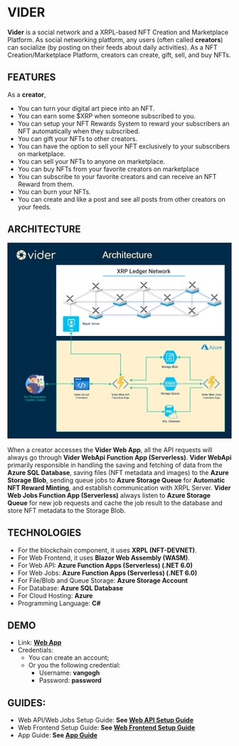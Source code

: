 # VIDER

**Vider** is a social network and a XRPL-based NFT Creation and Marketplace Platform. As social networking platform, any users (often called **creators**) can socialize (by posting on their feeds about daily activities). As a NFT Creation/Marketplace Platform, creators can create, gift, sell, and buy NFTs.

## FEATURES
As a **creator**,   
- You can turn your digital art piece into an NFT. 
- You can earn some $XRP when someone subscribed to you. 
- You can setup your NFT Rewards System to reward your subscribers an NFT automatically when they subscribed.
- You can gift your NFTs to other creators.
- You can have the option to sell your NFT exclusively to your subscribers on marketplace.
- You can sell your NFTs to anyone on marketplace.
- You can buy NFTs from your favorite creators on marketplace
- You can subscribe to your favorite creators and can receive an NFT Reward from them.
- You can burn your NFTs.
- You can create and like a post and see all posts from other creators on your feeds.

## ARCHITECTURE
![](assets/infrastructure.png)

When a creator accesses the **Vider Web App**, all the API requests will always go through **Vider WebApi Function App (Serverless)**. **Vider WebApi** primarily responsible in handling the saving and fetching of data from the **Azure SQL Database**, saving files (NFT metadata and images) to the **Azure Storage Blob**, sending queue jobs to **Azure Storage Queue** for **Automatic NFT Reward Minting**, and establish communication with XRPL Server. **Vider Web Jobs Function App (Serverless)** always listen to **Azure Storage Queue** for new job requests and cache the job result to the database and store NFT metadata to the Storage Blob. 

## TECHNOLOGIES
- For the blockchain component, it uses **XRPL (NFT-DEVNET)**. 
- For Web Frontend, it uses **Blazor Web Assembly (WASM)**. 
- For Web API: **Azure Function Apps (Serverless) (.NET 6.0)**
- For Web Jobs: **Azure Function Apps (Serverless) (.NET 6.0)**
- For File/Blob and Queue Storage: **Azure Storage Account**
- For Database: **Azure SQL Database**
- For Cloud Hosting: **Azure**
- Programming Language: **C#**

## DEMO

- Link: **[Web App](https://app.nftdev.vider.social)**
- Credentials:
	- You can create an account;
	- Or you the following credential:
		- Username: **vangogh**
		- Password: **password**

## GUIDES:
- Web API/Web Jobs Setup Guide: **See [Web API Setup Guide](src/backend/README.Backend.md)**
- Web Frontend Setup Guide: **See [Web Frontend Setup Guide](src/app/README.Frontend.md)**
- App Guide: **See [App Guide](assets/vider-social-app-guide.pdf)**

